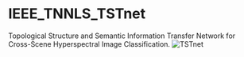 # IEEE_TNNLS_TSTnet
Topological Structure and Semantic Information Transfer Network for Cross-Scene Hyperspectral Image Classification.
![TSTnet](https://user-images.githubusercontent.com/90132023/132122703-796420c6-cf68-4259-b2e5-d071a74dbece.png)
